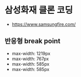 # 삼성화재 클론 코딩

- https://www.samsungfire.com/

## 반응형 break point

- max-width: 1219px
- max-width: 767px
- max-width: 585px
- max-width: 585px
